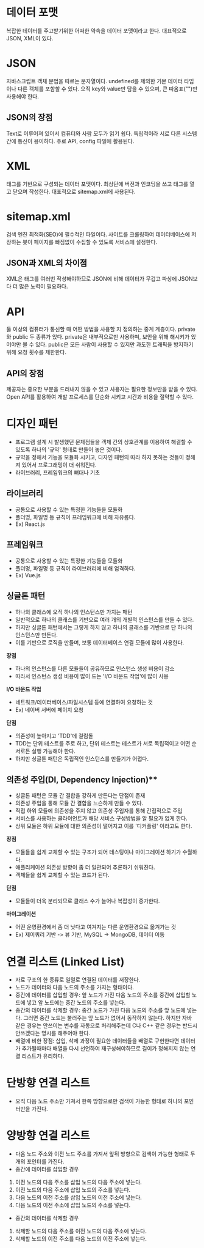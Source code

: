 # 데이터 포맷
복잡한 데이터를 주고받기위한 어떠한 약속을 데이터 포맷이라고 한다. 대표적으로 JSON, XML이 있다.

# JSON
자바스크립트 객체 문법을 따르는 문자열이다. undefined를 제외한 기본 데이터 타입이나 다른 객체를 포함할 수 있다. 오직 key와 value만 담을 수 있으며, 큰 따옴표("")만 사용해야 한다.

## JSON의 장점
Text로 이루어져 있어서 컴퓨터와 사람 모두가 읽기 쉽다. 독립적이라 서로 다른 시스템 간에 통신이 용이하다. 주로 API, config 파일에 활용된다.

# XML
태그를 기반으로 구성되는 데이터 포맷이다.
최상단에 버전과 인코딩을 쓰고 태그를 열고 닫으며 작성한다. 대표적으로 sitemap.xml에 사용된다.

# sitemap.xml
검색 엔진 최적화(SEO)에 필수적인 파일이다. 사이트를 크롤링하여 데이터베이스에 저장하는 봇이 페이지를 빠짐없이 수집할 수 있도록 서비스에 설정한다.

## JSON과 XML의 차이점
XML은 태그를 여러번 작성해야하므로 JSON에 비해 데이터가 무겁고 파싱에 JSON보다 더 많은 노력이 필요하다.

# API
둘 이상의 컴퓨터가 통신할 때 어떤 방법을 사용할 지 정의하는 중계 계층이다. private와 public 두 종류가 있다. private은 내부적으로만 사용하며, 보안을 위해 해시키가 있어야만 볼 수 있다. public은 모든 사람이 사용할 수 있지만 과도한 트래픽을 방지하기 위해 요청 횟수를 제한한다.

## API의 장점
제공자는 중요한 부분을 드러내지 않을 수 있고 사용자는 필요한 정보만을 받을 수 있다. Open API를 활용하여 개발 프로세스를 단순화 시키고 시간과 비용을 절약할 수 있다.

# 디자인 패턴
- 프로그램 설계 시 발생했던 문제점들을 객체 간의 상호관계를 이용하여 해결할 수 있도록 하나의 '규약' 형태로 만들어 놓은 것이다.
- 규약을 정해서 기능을 모듈화 시키고, 디자인 패턴의 따라 하지 못하는 것들이 정해져 있어서 프로그래밍이 더 쉬워진다.
- 라이브러리, 프레임워크의 뼈대나 기초

## 라이브러리
- 공통으로 사용할 수 있는 특정한 기능들을 모듈화
- 폴더명, 파일명 등 규칙이 프레임워크에 비해 자유롭다.
- Ex) React.js

## 프레임워크
- 공통으로 사용할 수 있는 특정한 기능들을 모듈화
- 폴더명, 파일명 등 규칙이 라이브러리에 비해 엄격하다.
- Ex) Vue.js

## 싱글톤 패턴
- 하나의 클래스에 오직 하나의 인스턴스만 가지는 패턴
- 일반적으로 하나의 클래스를 기반으로 여러 개의 개별적 인스턴스를 만들 수 있다.
- 하지만 싱글톤 패턴에서는 그렇게 하지 않고 하나의 클래스를 기반으로 단 하나의 인스턴스만 만든다.
- 이를 기반으로 로직을 만들며, 보통 데이터베이스 연결 모듈에 많이 사용한다.

**장점**
- 하나의 인스턴스를 다른 모듈들이 공유하므로 인스턴스 생성 비용이 감소
- 따라서 인스턴스 생성 비용이 많이 드는 'I/O 바운드 작업'에 많이 사용

**I/O 바운드 작업**
- 네트워크/데이터베이스/파일시스템 등에 연결하여 요청하는 것
- Ex) 네이버 서버에 페이지 요청

**단점**
- 의존성이 높아지고 'TDD'에 걸림돌
- TDD는 단위 테스트를 주로 하고, 단위 테스트는 테스트가 서로 독립적이고 어떤 순서로든 실행 가능해야 한다.
- 하지만 싱글톤 패턴은 독립적인 인스턴스를 만들기가 어렵다.

## 의존성 주입(DI, Dependency Injection)**
- 싱글톤 패턴은 모듈 간 결합을 강하게 만든다는 단점이 존재
- 의존성 주입을 통해 모듈 간 결합을 느슨하게 만들 수 있다.
- 직접 하위 모듈에 의존성을 주지 않고 의존성 주입자를 통해 간접적으로 주입
- 서비스를 사용하는 클라이언트가 해당 서비스 구성방법을 알 필요가 없게 한다.
- 상위 모듈은 하위 모듈에 대한 의존성이 떨어지고 이를 '디커플링' 이라고도 한다.

**장점**
- 모듈들을 쉽게 교체할 수 있는 구조가 되어 테스팅이나 마이그레이션 하기가 수월하다.
- 애플리케이션 의존성 방향이 좀 더 일관되어 추론하기 쉬워진다.
- 객체들을 쉽게 교체할 수 있는 코드가 된다.

**단점**
- 모듈들이 더욱 분리되므로 클래스 수가 늘어나 복잡성이 증가한다.

**마이그레이션**
- 어떤 운영환경에서 좀 더 낫다고 여겨지는 다른 운영환경으로 옮겨가는 것
- Ex) 제이쿼리 기반 -> 뷰 기반, MySQL -> MongoDB, 데이터 이동

# 연결 리스트 (Linked List)
- 자료 구조의 한 종류로 일렬로 연결된 데이터를 저장한다.
- 노드가 데이터와 다음 노드의 주소를 가지는 형태이다.
- 중간에 데이터를 삽입할 경우: 앞 노드가 가진 다음 노드의 주소를 중간에 삽입할 노드에 넣고 앞 노드에는 중간 노드의 주소를 넣는다.
- 중간의 데이터를 삭제할 경우: 중간 노드가 가진 다음 노드의 주소를 앞 노드에 넣는다. 그러면 중간 노드는 불러주는 앞 노드가 없어서 동작하지 않는다. 하지만 자바 같은 경우는 안쓰이는 변수를 자동으로 처리해주는데 C나 C++ 같은 경우는 반드시 안쓰겠다는 명시를 해주어야 한다.
- 배열에 비한 장점: 삽입, 삭제 과정이 필요한 데이터들을 배열로 구현한다면 데이터가 추가될때마다 배열을 다시 선언하여 재구성해야하므로 길이가 정해지지 않는 연결 리스트가 유리하다.

# 단방향 연결 리스트
- 오직 다음 노드 주소만 가져서 한쪽 방향으로만 검색이 가능한 형태로 하나의 포인터만을 가진다.

# 양방향 연결 리스트
- 다음 노드 주소와 이전 노드 주소를 가져서 앞뒤 방향으로 검색이 가능한 형태로 두개의 포인터를 가진다.
- 중간에 데이터를 삽입할 경우
1. 이전 노드의 다음 주소를 삽입 노드의 다음 주소에 넣는다.
2. 이전 노드의 다음 주소에 삽입 노드의 주소를 넣는다.
3. 다음 노드의 이전 주소를 삽입 노드의 이전 주소에 넣는다.
4. 다음 노드의 이전 주소에 삽입 노드의 주소를 넣는다.
- 중간의 데이터를 삭제할 경우
1. 삭제할 노드의 다음 주소를 이전 노드의 다음 주소에 넣는다.
2. 삭제할 노드의 이전 주소를 다음 노드의 이전 주소에 넣는다.